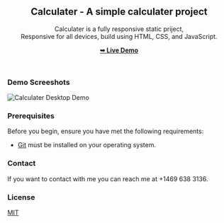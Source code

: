 <div align="center">
  
  <br />
  <br />

  <h2 align="center">Calculater - A simple calculater project</h2>

  Calculater is a fully responsive static priject, <br />Responsive for all devices, build using HTML, CSS, and JavaScript.

  <a href="https://https://itsaqibzafar.github.io/Calculator-master/"><strong>➥ Live Demo</strong></a>

</div>

<br />

### Demo Screeshots

![Calculater Desktop Demo](./readme-images/desktop.png "Desktop Demo")

### Prerequisites

Before you begin, ensure you have met the following requirements:

* [Git](https://git-scm.com/downloads "Download Git") must be installed on your operating system.


### Contact

If you want to contact with me you can reach me at +1469 638 3136.

### License

[MIT](https://choosealicense.com/licenses/mit/)
